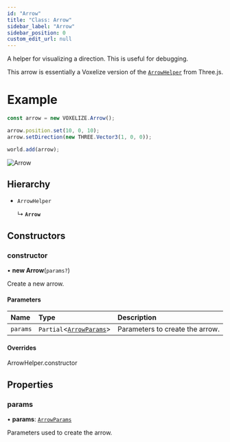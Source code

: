 ```yaml
---
id: "Arrow"
title: "Class: Arrow"
sidebar_label: "Arrow"
sidebar_position: 0
custom_edit_url: null
---
```


A helper for visualizing a direction. This is useful for debugging.

This arrow is essentially a Voxelize version of the [`ArrowHelper`](https://threejs.org/docs/#api/en/helpers/ArrowHelper) from Three.js.

# Example
```ts
const arrow = new VOXELIZE.Arrow();

arrow.position.set(10, 0, 10);
arrow.setDirection(new THREE.Vector3(1, 0, 0));

world.add(arrow);
```

![Arrow](/img/docs/arrow.png)

## Hierarchy

- `ArrowHelper`

  ↳ **`Arrow`**

## Constructors

### constructor

• **new Arrow**(`params?`)

Create a new arrow.

#### Parameters

| Name | Type | Description |
| :------ | :------ | :------ |
| `params` | `Partial`<[`ArrowParams`](../modules.md#arrowparams-114)\> | Parameters to create the arrow. |

#### Overrides

ArrowHelper.constructor

## Properties

### params

• **params**: [`ArrowParams`](../modules.md#arrowparams-114)

Parameters used to create the arrow.
